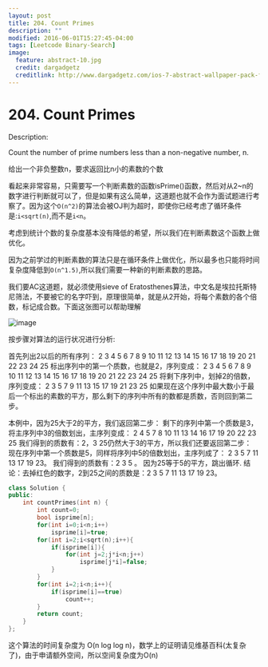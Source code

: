 ```yaml
---
layout: post
title: 204. Count Primes
description: ""
modified: 2016-06-01T15:27:45-04:00
tags: [Leetcode Binary-Search]
image:
  feature: abstract-10.jpg
  credit: dargadgetz
  creditlink: http://www.dargadgetz.com/ios-7-abstract-wallpaper-pack-for-iphone-5-and-ipod-touch-retina/
---
```

# 204. Count Primes

Description:

Count the number of prime numbers less than a non-negative number, n.

给出一个非负整数n，要求返回比n小的素数的个数

看起来非常容易，只需要写一个判断素数的函数isPrime()函数，然后对从2~n的数字进行判断就可以了，但是如果有这么简单，这道题也就不会作为面试题进行考察了。因为这个```O(n^2)```的算法会被OJ判为超时，即使你已经考虑了循环条件是:```i<sqrt(n)```,而不是```i<n```。

考虑到统计个数的复杂度基本没有降低的希望，所以我们在判断素数这个函数上做优化。

因为之前学过的判断素数的算法只是在循环条件上做优化，所以最多也只能将时间复杂度降低到```O(n^1.5)```,所以我们需要一种新的判断素数的思路。

我们要AC这道题，就必须使用sieve of Eratosthenes算法，中文名是埃拉托斯特尼筛法，不要被它的名字吓到，原理很简单，就是从2开始，将每个素数的各个倍数，标记成合数。下面这张图可以帮助理解

![image](https://leetcode.com/static/images/solutions/Sieve_of_Eratosthenes_animation.gif)

按步骤对算法的运行状况进行分析:

首先列出2以后的所有序列：
2 3 4 5 6 7 8 9 10 11 12 13 14 15 16 17 18 19 20 21 22 23 24 25
标出序列中的第一个质数，也就是2，序列变成：
2 3 4 5 6 7 8 9 10 11 12 13 14 15 16 17 18 19 20 21 22 23 24 25
将剩下序列中，划掉2的倍数，序列变成：
2 3 5 7 9 11 13 15 17 19 21 23 25
如果现在这个序列中最大数小于最后一个标出的素数的平方，那么剩下的序列中所有的数都是质数，否则回到第二步。

本例中，因为25大于2的平方，我们返回第二步：
剩下的序列中第一个质数是3，将主序列中3的倍数划出，主序列变成：
2 4 5 7 8 10 11 13 14 16 17 19 20 22 23 25
我们得到的质数有：2，3
25仍然大于3的平方，所以我们还要返回第二步：
现在序列中第一个质数是5，同样将序列中5的倍数划出，主序列成了：
2 3 5 7 11 13 17 19 23。
我们得到的质数有：2 3 5 。
因为25等于5的平方，跳出循环.
结论：去掉红色的数字，2到25之间的质数是：2 3 5 7 11 13 17 19 23。

```c++
class Solution {
public:
    int countPrimes(int n) {
        int count=0;
        bool isprime[n];
        for(int i=0;i<n;i++)
            isprime[i]=true;
        for(int i=2;i<sqrt(n);i++){
            if(isprime[i]){
                for(int j=2;j*i<n;j++)
                    isprime[j*i]=false;
            }
        }
        for(int i=2;i<n;i++){
            if(isprime[i]==true)
                count++;
        }
        return count;
    }
};
```
这个算法的时间复杂度为 O(n log log n)，数学上的证明请见维基百科(太复杂了)，由于申请额外空间，所以空间复杂度为O(n)

